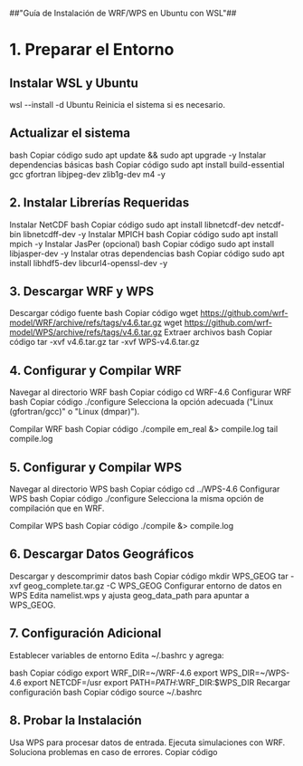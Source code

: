 
##"Guía de Instalación de WRF/WPS en Ubuntu con WSL"##


# **1. Preparar el Entorno**

## Instalar WSL y Ubuntu

wsl --install -d Ubuntu
Reinicia el sistema si es necesario.

## Actualizar el sistema
bash
Copiar código
sudo apt update && sudo apt upgrade -y
Instalar dependencias básicas
bash
Copiar código
sudo apt install build-essential gcc gfortran libjpeg-dev zlib1g-dev m4 -y

## 2. Instalar Librerías Requeridas
Instalar NetCDF
bash
Copiar código
sudo apt install libnetcdf-dev netcdf-bin libnetcdff-dev -y
Instalar MPICH
bash
Copiar código
sudo apt install mpich -y
Instalar JasPer (opcional)
bash
Copiar código
sudo apt install libjasper-dev -y
Instalar otras dependencias
bash
Copiar código
sudo apt install libhdf5-dev libcurl4-openssl-dev -y

## 3. Descargar WRF y WPS
Descargar código fuente
bash
Copiar código
wget https://github.com/wrf-model/WRF/archive/refs/tags/v4.6.tar.gz
wget https://github.com/wrf-model/WPS/archive/refs/tags/v4.6.tar.gz
Extraer archivos
bash
Copiar código
tar -xvf v4.6.tar.gz
tar -xvf WPS-v4.6.tar.gz

## 4. Configurar y Compilar WRF
Navegar al directorio WRF
bash
Copiar código
cd WRF-4.6
Configurar WRF
bash
Copiar código
./configure
Selecciona la opción adecuada ("Linux (gfortran/gcc)" o "Linux (dmpar)").

Compilar WRF
bash
Copiar código
./compile em_real &> compile.log
tail compile.log

## 5. Configurar y Compilar WPS
Navegar al directorio WPS
bash
Copiar código
cd ../WPS-4.6
Configurar WPS
bash
Copiar código
./configure
Selecciona la misma opción de compilación que en WRF.

Compilar WPS
bash
Copiar código
./compile &> compile.log

## 6. Descargar Datos Geográficos
Descargar y descomprimir datos
bash
Copiar código
mkdir WPS_GEOG
tar -xvf geog_complete.tar.gz -C WPS_GEOG
Configurar entorno de datos en WPS
Edita namelist.wps y ajusta geog_data_path para apuntar a WPS_GEOG.

## 7. Configuración Adicional
Establecer variables de entorno
Edita ~/.bashrc y agrega:

bash
Copiar código
export WRF_DIR=~/WRF-4.6
export WPS_DIR=~/WPS-4.6
export NETCDF=/usr
export PATH=$PATH:$WRF_DIR:$WPS_DIR
Recargar configuración
bash
Copiar código
source ~/.bashrc

## 8. Probar la Instalación
Usa WPS para procesar datos de entrada.
Ejecuta simulaciones con WRF.
Soluciona problemas en caso de errores.
Copiar código





